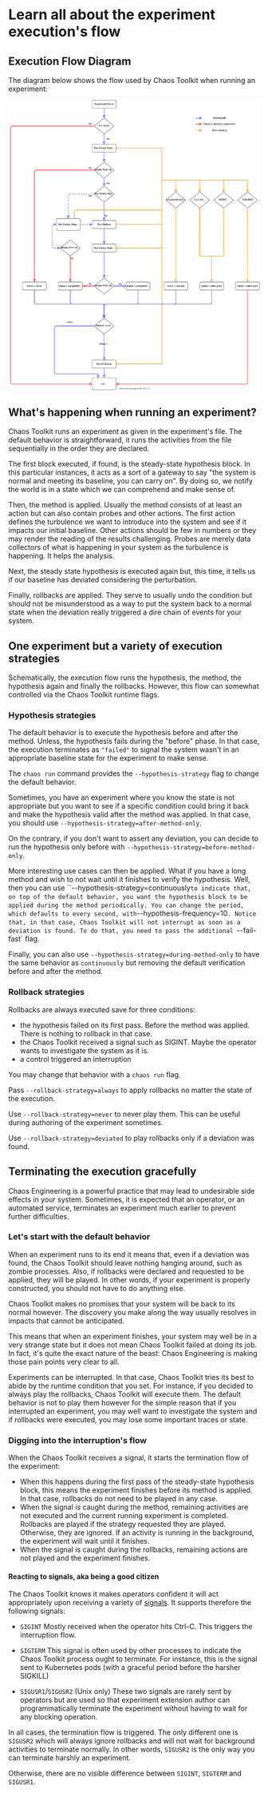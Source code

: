 # Learn all about the experiment execution's flow


## Execution Flow Diagram

The diagram below shows the flow used by Chaos Toolkit when running
an experiment:

![](../../static/images/ctk.flow.svg)

## What's happening when running an experiment?

Chaos Toolkit runs an experiment as given in the experiment's file. The
default behavior is straightforward, it runs the activities from the file
sequentially in the order they are declared.

The first block executed, if found, is the steady-state hypothesis block.
In this particular instances, it acts as a sort of a gateway to say "the system
is normal and meeting its baseline, you can carry on". By doing so, we notify
the world is in a state which we can comprehend and make sense of.

Then, the method is applied. Usually the method consists of at least an action
but can also contain probes and other actions. The first action defines the
turbulence we want to introduce into the system and see if it impacts our
initial baseline. Other actions should be few in numbers or they may render the
reading of the results challenging. Probes are merely data collectors of what
is happening in your system as the turbulence is happening. It helps the
analysis.

Next, the steady state hypothesis is executed again but, this time, it tells us
if our baseline has deviated considering the perturbation.

Finally, rollbacks are applied. They serve to usually undo the condition but
should not be misunderstood as a way to put the system back to a normal state
when the deviation really triggered a dire chain of events for your system.

## One experiment but a variety of execution strategies

Schematically, the execution flow runs the hypothesis, the method, the
hypothesis again and finally the rollbacks. However, this flow can somewhat
controlled via the Chaos Toolkit runtime flags.

### Hypothesis strategies

The default behavior is to execute the hypothesis before and after the method.
Unless, the hypothesis fails during the "before" phase. In that case, the
execution terminates as `"failed"` to signal the system wasn't in an
appropriate baseline state for the experiment to make sense.

The `chaos run` command provides the `--hypothesis-strategy` flag to change
the default behavior.

Sometimes, you have an experiment where you know the state is not appropriate
but you want to see if a specific condition could bring it back and make the
hypothesis valid after the method was applied. In that case, you should use
`--hypothesis-strategy=after-method-only`.

On the contrary, if you don't want to assert any deviation, you can decide
to run the hypothesis only before with
`--hypothesis-strategy=before-method-only`.

More interesting use cases can then be applied. What if you have a long
method and wish to not wait until it finishes to verify the hypothesis. Well,
then you can use ``--hypothesis-strategy=continuously` to indicate that, on
top of the default behavior, you want the hypothesis block to be applied
during the method periodically. You can change the period, which defaults to
every second, with `--hypothesis-frequency=10`. Notice that, in that case,
Chaos Toolkit will not interrupt as soon as a deviation is found. To do that,
you need to pass the additional `--fail-fast` flag.

Finally, you can also use `--hypothesis-strategy=during-method-only` to have
the same behavior as `continuously` but removing the default verification
before and after the method.

### Rollback strategies

Rollbacks are always executed save for three conditions:

* the hypothesis failed on its first pass. Before the method was applied.
  There is nothing to rollback in that case.
* the Chaos Toolkit received a signal such as SIGINT.
  Maybe the operator wants to investigate the system as it is.
* a control triggered an interruption

You may change that behavior with a `chaos run` flag.

Pass `--rollback-strategy=always` to apply rollbacks no matter the state of the
execution.

Use `--rollback-strategy=never` to never play them. This can be useful 
during authoring of the experiment sometimes.

Use `--rollback-strategy=deviated` to play rollbacks only if a deviation was
found.

## Terminating the execution gracefully

Chaos Engineering is a powerful practice that may lead to undesirable side
effects in your system. Sometimes, it is expected that an operator, or an
automated service, terminates an experiment much earlier to prevent
further difficulties.


### Let's start with the default behavior

When an experiment runs to its end it means that, even if a deviation was
found, the Chaos Toolkit should leave nothing hanging around, such as zombie
processes. Also, if rollbacks were declared and requested to be applied, they
will be played. In other words, if your experiment is properly constructed, 
you should not have to do anything else.

Chaos Toolkit makes no promises that your system will be back to its normal
however. The discovery you make along the way usually resolves in impacts
that cannot be anticipated.

This means that when an experiment finishes, your system may well be in a
very strange state but it does not mean Chaos Toolkit failed at doing its job.
In fact, it's quite the exact nature of the beast: Chaos Engineering is making
those pain points very clear to all.

Experiments can be interrupted. In that case, Chaos Toolkit tries its best
to abide by the runtime condition that you set. For instance, if you decided
to always play the rollbacks, Chaos Toolkit will execute them. The default
behavior is not to play them however for the simple reason that if you
interrupted an experiment, you may well want to investigate the system and if
rollbacks were executed, you may lose some important traces or state.

### Digging into the interruption's flow

When the Chaos Toolkit receives a signal, it starts the
termination flow of the experiment:

* When this happens during the first pass of
  the steady-state hypothesis block, this means the experiment finishes before
  its method is applied. In that case, rollbacks do not need to be played in any
  case.
* When the signal is caught during the method, remaining activities are not
  executed and the current running experiment is completed. Rollbacks are played
  if the strategy requested they are played. Otherwise, they are ignored.
  If an activity is running in the background, the experiment will wait until
  it finishes.
* When the signal is caught during the rollbacks, remaining actions are not
  played and the experiment finishes.

#### Reacting to signals, aka being a good citizen

The Chaos Toolkit knows it makes operators confident it will act appropriately
upon receiving a variety of [signals][]. It supports therefore the following
signals:

[signals]: https://en.wikipedia.org/wiki/Signal_(IPC)

* `SIGINT` 
  Mostly received when the operator hits Ctrl-C. This triggers the
  interruption flow.

* `SIGTERM`
  This signal is often used by other processes to indicate the Chaos Toolkit
  process ought to terminate. For instance, this is the signal sent to
  Kubernetes pods (with a graceful period before the harsher SIGKILL)

* `SIGUSR1`/`SIGUSR2` (Unix only)
  These two signals are rarely sent by operators but are used so that experiment
  extension author can programmatically terminate the experiment without
  having to wait for any blocking operation. 

In all cases, the termination flow is triggered. The only different one is
`SIGUSR2` which will always ignore rollbacks and will not wait for background
activities to terminate normally. In other words, `SIGUSR2` is the only way you
can terminate harshly an experiment.

Otherwise, there are no visible difference between `SIGINT`, `SIGTERM` and
`SIGUSR1`.

